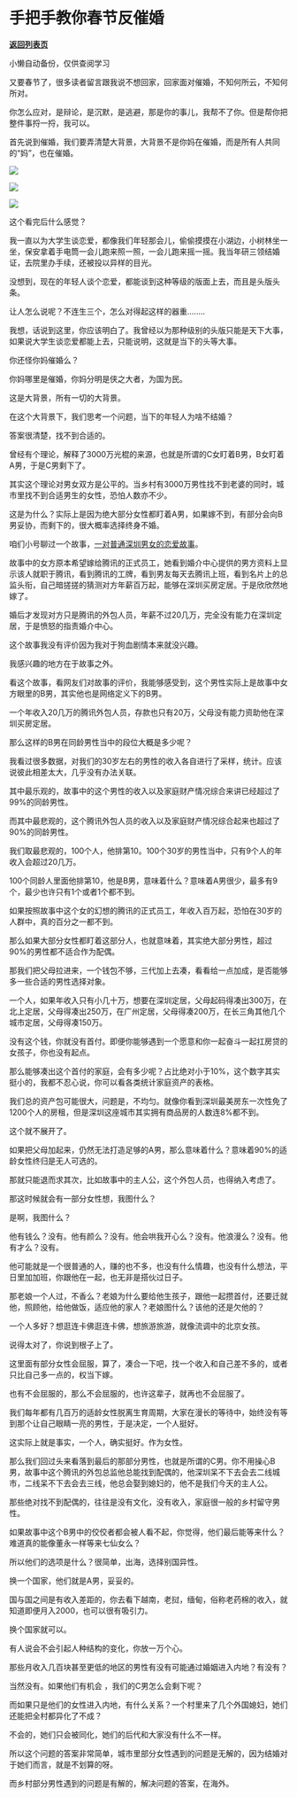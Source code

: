 # 手把手教你春节反催婚

[**返回列表页**](/gzh/记忆承载)

小懒自动备份，仅供查阅学习

又要春节了，很多读者留言跟我说不想回家，回家面对催婚，不知何所云，不知何所对。

  

你怎么应对，是辩论，是沉默，是逃避，那是你的事儿，我帮不了你。但是帮你把整件事捋一捋，我可以。

  

首先说到催婚，我们要弄清楚大背景，大背景不是你妈在催婚，而是所有人共同的“妈”，也在催婚。

  

![](https://mmbiz.qpic.cn/mmbiz_png/rHlibCaxYvnPogwlmpK1oZ6ySH3Qibe2FVjsbTB0lYGsicLZh6K392Mg4sIf3NBIqIMNmqzs2XiajPsRElNktTMNpA/640?wx_fmt=png)  

![](https://mmbiz.qpic.cn/mmbiz_png/rHlibCaxYvnPogwlmpK1oZ6ySH3Qibe2FVUamPmsGltTw6IEZ13hZp7LzVibtSpeFmWbLyYMvziaffyg3vafTYqDXw/640?wx_fmt=png)

![](https://mmbiz.qpic.cn/mmbiz_png/rHlibCaxYvnPogwlmpK1oZ6ySH3Qibe2FVERofB5kPAPxSHd6pDZHwTlZr3nkO57BICSsNg3TicA872uX4UezCibNQ/640?wx_fmt=png)

  

这个看完后什么感觉？

  

我一直以为大学生谈恋爱，都像我们年轻那会儿，偷偷摸摸在小湖边，小树林坐一坐，保安拿着手电筒一会儿跑来照一照，一会儿跑来摇一摇。我当年研三领结婚证，去院里办手续，还被投以异样的目光。  

  

没想到，现在的年轻人谈个恋爱，都能谈到这种等级的版面上去，而且是头版头条。

  

让人怎么说呢？不连生三个，怎么对得起这样的器重........  

  

我想，话说到这里，你应该明白了。我曾经以为那种级别的头版只能是天下大事，如果说大学生谈恋爱都能上去，只能说明，这就是当下的头等大事。  

  

你还怪你妈催婚么？

  

你妈哪里是催婚，你妈分明是侠之大者，为国为民。

  

这是大背景，所有一切的大背景。

  

在这个大背景下，我们思考一个问题，当下的年轻人为啥不结婚？

  

答案很清楚，找不到合适的。  

  

曾经有个理论，解释了3000万光棍的来源，也就是所谓的C女盯着B男，B女盯着A男，于是C男剩下了。  

  

其实这个理论对男女双方是公平的。当乡村有3000万男性找不到老婆的同时，城市里找不到合适男生的女性，恐怕人数亦不少。  

  

这是为什么？实际上是因为绝大部分女性都盯着A男，如果嫁不到，有部分会向B男妥协，而剩下的，很大概率选择终身不婚。  

  

咱们小号聊过一个故事，[一对普通深圳男女的恋爱故事](http://mp.weixin.qq.com/s?__biz=MzU3NDc5Nzc0NQ==&mid=2247512098&idx=1&sn=82d8d7a1e32d94c19ecf32f34ba86c1a&chksm=fd2e12fcca599bea3cf41c0a1842b7d55c2fdd0a9c5aaff49cd043672488a895cf2c690f0d16&scene=21#wechat_redirect)。

  

故事中的女方原本希望嫁给腾讯的正式员工，她看到婚介中心提供的男方资料上显示该人就职于腾讯，看到腾讯的工牌，看到男友每天去腾讯上班，看到名片上的总监头衔，自己暗搓搓的猜测对方年薪百万起，能够在深圳买房定居。于是欣欣然地嫁了。

  

婚后才发现对方只是腾讯的外包人员，年薪不过20几万，完全没有能力在深圳定居，于是愤怒的指责婚介中心。  

  

这个故事我没有评价因为我对于狗血剧情本来就没兴趣。  

  

我感兴趣的地方在于故事之外。  

  

看这个故事，看网友们对故事的评价，我能够感受到，这个男性实际上是故事中女方眼里的B男，其实他也是网络定义下的B男。  

  

一个年收入20几万的腾讯外包人员，存款也只有20万，父母没有能力资助他在深圳买房定居。  

  

那么这样的B男在同龄男性当中的段位大概是多少呢？  

  

我看过很多数据，对我们的30岁左右的男性的收入各自进行了采样，统计。应该说彼此相差太大，几乎没有办法关联。  

  

其中最乐观的，故事中的这个男性的收入以及家庭财产情况综合来讲已经超过了99%的同龄男性。

  

而其中最悲观的，这个腾讯外包人员的收入以及家庭财产情况综合起来也超过了90%的同龄男性。  

  

我们取最悲观的，100个人，他排第10。100个30岁的男性当中，只有9个人的年收入会超过20几万。  

  

100个同龄人里面他排第10，他是B男，意味着什么？意味着A男很少，最多有9个，最少也许只有1个或者1个都不到。

  

如果按照故事中这个女的幻想的腾讯的正式员工，年收入百万起，恐怕在30岁的人群中，真的百分之一都不到。  

  

那么如果大部分女性都盯着这部分人，也就意味着，其实绝大部分男性，超过90%的男性都不适合作为配偶。  

  

那我们把父母拉进来，一个钱包不够，三代加上去凑，看看给一点加成，是否能够多一些合适的男性选择对象。

  

一个人，如果年收入只有小几十万，想要在深圳定居，父母起码得凑出300万，在北上定居，父母得凑出250万，在广州定居，父母得凑200万，在长三角其他几个城市定居，父母得凑150万。  

  

没有这个钱，你就没有首付。即便你能够遇到一个愿意和你一起奋斗一起扛房贷的女孩子，你也没有起点。  

  

那么能够凑出这个首付的家庭，会有多少呢？占比绝对小于10%，这个数字其实挺小的，我都不忍心说，你可以看各类统计家庭资产的表格。  

  

我们总的资产包可能很大，问题是，不均匀。就像你看到深圳最美房东一次性免了1200个人的房租，但是深圳这座城市其实拥有商品房的人数连8%都不到。  

  

这个就不展开了。  

  

如果把父母加起来，仍然无法打造足够的A男，那么意味着什么？意味着90%的适龄女性终归是无人可选的。

  

那就只能退而求其次，比如故事中的主人公，这个外包人员，也得纳入考虑了。  

  

那这时候就会有一部分女性想，我图什么？  

  

是啊，我图什么？  

  

他有钱么？没有。他有颜么？没有。他会哄我开心么？没有。他浪漫么？没有。他有才么？没有。  

  

他可能就是一个很普通的人，赚的也不多，也没有什么情趣，也没有什么想法，平日里加加班，你跟他在一起，也无非是搭伙过日子。  

  

那老娘一个人过，不香么？老娘为什么要给他生孩子，跟他一起攒首付，还要迁就他，照顾他，给他做饭，适应他的家人？老娘图什么？该他的还是欠他的？

  

一个人多好？想逛连卡佛逛连卡佛，想旅游旅游，就像流调中的北京女孩。  

  

说得太对了，你说到根子上了。  

  

这里面有部分女性会屈服，算了，凑合一下吧，找一个收入和自己差不多的，或者只比自己多一点的，权当下嫁。  

  

也有不会屈服的，那么不会屈服的，也许这辈子，就再也不会屈服了。  

  

我们每年都有几百万的适龄女性脱离生育周期，大家在漫长的等待中，始终没有等到那个让自己眼睛一亮的男性，于是决定，一个人挺好。  

  

这实际上就是事实，一个人，确实挺好。作为女性。  

  

那么我们回过头来看落到最后的那部分男性，也就是所谓的C男。你不用操心B男，故事中这个腾讯的外包总监他总能找到配偶的，他深圳呆不下去会去二线城市，二线呆不下去会去三线，他总会娶到媳妇的，他不是我们今天的主人公。  

  

那些绝对找不到配偶的，往往是没有文化，没有收入，家庭很一般的乡村留守男性。  

  

如果故事中这个B男中的佼佼者都会被人看不起，你觉得，他们最后能等来什么？难道真的能像董永一样等来七仙女么？

  

所以他们的选项是什么？很简单，出海，选择别国异性。  

  

换一个国家，他们就是A男，妥妥的。  

  

国与国之间是有收入差距的，你去看下越南，老挝，缅甸，俗称老药棉的收入，就知道即便月入2000，也可以很有吸引力。  

  

换个国家就可以。  

  

有人说会不会引起人种结构的变化，你放一万个心。  

  

那些月收入几百块甚至更低的地区的男性有没有可能通过婚姻进入内地？有没有？  

  

当然没有。如果他们有机会 ，我们的C男怎么会剩下呢？

  

而如果只是他们的女性进入内地，有什么关系？一个村里来了几个外国媳妇，她们还能把全村都异化了不成？  

  

不会的，她们只会被同化，她们的后代和大家没有什么不一样。  

  

所以这个问题的答案非常简单，城市里部分女性遇到的问题是无解的，因为结婚对于她们而言，就是不划算的呀。  

  

而乡村部分男性遇到的问题是有解的，解决问题的答案，在海外。

